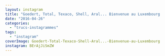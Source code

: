```yaml
---
layout: instagram
title: "Goedert, Total, Texaco, Shell, Aral... Bienvenue au Luxembourg !"
date: "2016-04-26"
categories: 
  - "trucs-instagrammes"
tags: 
  - "instagram"
coverImage: Goedert-Total-Texaco-Shell-Aral...-Bienvenue-au-Luxembourg.jpg
instagram: BErAjJiSmZW
---
```

